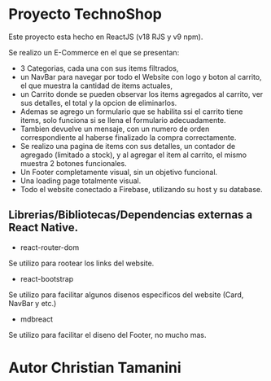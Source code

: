 # Proyecto TechnoShop

Este proyecto esta hecho en ReactJS (v18 RJS y v9 npm).

Se realizo un E-Commerce en el que se presentan:
- 3 Categorias, cada una con sus items filtrados, 
- un NavBar para navegar por todo el Website con logo y boton al carrito, el que muestra la cantidad de items actuales,
- un Carrito donde se pueden observar los items agregados al carrito, ver sus detalles, el total y la opcion de eliminarlos.
- Ademas se agrego un formulario que se habilita ssi el carrito tiene items, solo funciona si se llena el formulario adecuadamente.
- Tambien devuelve un mensaje, con un numero de orden correspondiente al haberse finalizado la compra correctamente.
- Se realizo una pagina de items con sus detalles, un contador de agregado (limitado a stock), y al agregar el item al carrito, el mismo muestra 2 botones funcionales.
- Un Footer completamente visual, sin un objetivo funcional.
- Una loading page totalmente visual.
- Todo el website conectado a Firebase, utilizando su host y su database.

## Librerias/Bibliotecas/Dependencias externas a React Native.

-   react-router-dom

Se utilizo para rootear los links del website.

-   react-bootstrap

Se utilizo para facilitar algunos disenos especificos del website (Card, NavBar y etc.)

-   mdbreact

Se utilizo para facilitar el diseno del Footer, no mucho mas.


# Autor Christian Tamanini
